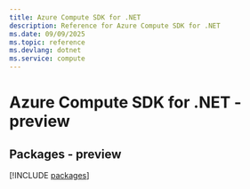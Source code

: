 ```yaml
---
title: Azure Compute SDK for .NET
description: Reference for Azure Compute SDK for .NET
ms.date: 09/09/2025
ms.topic: reference
ms.devlang: dotnet
ms.service: compute
---
```

# Azure Compute SDK for .NET - preview
## Packages - preview
[!INCLUDE [packages](compute-index.md)]